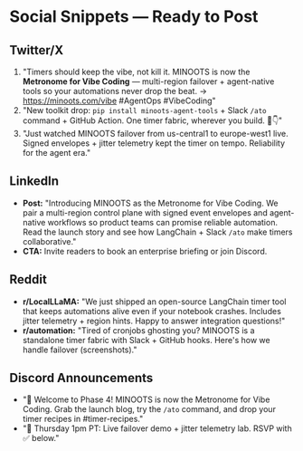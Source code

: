 # Social Snippets — Ready to Post

## Twitter/X
1. "Timers should keep the vibe, not kill it. MINOOTS is now the **Metronome for Vibe Coding** — multi-region failover + agent-native tools so your automations never drop the beat. → https://minoots.com/vibe #AgentOps #VibeCoding"
2. "New toolkit drop: `pip install minoots-agent-tools` + Slack `/ato` command + GitHub Action. One timer fabric, wherever you build. 🧵👇"
3. "Just watched MINOOTS failover from us-central1 to europe-west1 live. Signed envelopes + jitter telemetry kept the timer on tempo. Reliability for the agent era."

## LinkedIn
- **Post:** "Introducing MINOOTS as the Metronome for Vibe Coding. We pair a multi-region control plane with signed event envelopes and agent-native workflows so product teams can promise reliable automation. Read the launch story and see how LangChain + Slack `/ato` make timers collaborative."
- **CTA:** Invite readers to book an enterprise briefing or join Discord.

## Reddit
- **r/LocalLLaMA:** "We just shipped an open-source LangChain timer tool that keeps automations alive even if your notebook crashes. Includes jitter telemetry + region hints. Happy to answer integration questions!"
- **r/automation:** "Tired of cronjobs ghosting you? MINOOTS is a standalone timer fabric with Slack + GitHub hooks. Here's how we handle failover (screenshots)."

## Discord Announcements
- "🎉 Welcome to Phase 4! MINOOTS is now the Metronome for Vibe Coding. Grab the launch blog, try the `/ato` command, and drop your timer recipes in #timer-recipes."
- "📅 Thursday 1pm PT: Live failover demo + jitter telemetry lab. RSVP with ✅ below."
